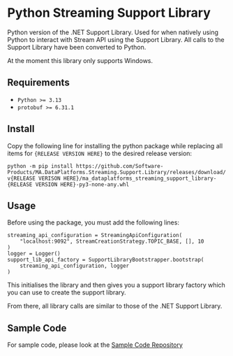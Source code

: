 # Python Streaming Support Library

Python version of the .NET Support Library. Used for when natively using Python to interact with Stream API using the Support Library.
All calls to the Support Library have been converted to Python.

At the moment this library only supports Windows.

## Requirements
- `Python >= 3.13`
- `protobuf >= 6.31.1`

## Install
Copy the following line for installing the python package while replacing all items for `{RELEASE VERSION HERE}` to the desired release version:

`python -m pip install https://github.com/Software-Products/MA.DataPlatforms.Streaming.Support.Library/releases/download/v{RELEASE VERISON HERE}/ma_dataplatforms_streaming_support_library-{RELEASE VERSION HERE}-py3-none-any.whl`

## Usage

Before using the package, you must add the following lines:

```
streaming_api_configuration = StreamingApiConfiguration(
    "localhost:9092", StreamCreationStrategy.TOPIC_BASE, [], 10
)
logger = Logger()
support_lib_api_factory = SupportLibraryBootstrapper.bootstrap(
    streaming_api_configuration, logger
)
```

This initialises the library and then gives you a support library factory which you can use to create the support library.

From there, all library calls are similar to those of the .NET Support Library.

## Sample Code
For sample code, please look at the [Sample Code Repository](https://github.com/mat-docs/MA.DataPlatforms.Streaming.Support.Library.SampleUsage)
